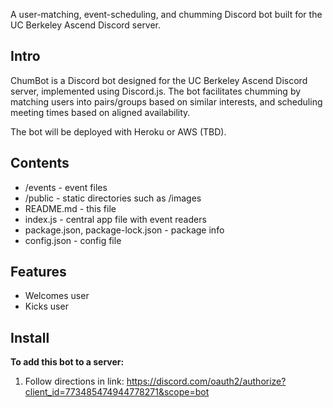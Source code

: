 A user-matching, event-scheduling, and chumming Discord bot built for the UC Berkeley Ascend Discord server.


## Intro

ChumBot is a Discord bot designed for the UC Berkeley Ascend Discord server, implemented using Discord.js. The bot facilitates chumming by matching users into pairs/groups based on similar interests, and scheduling meeting times based on aligned availability.

The bot will be deployed with Heroku or AWS (TBD).


## Contents

* /events - event files
* /public - static directories such as /images
* README.md - this file
* index.js - central app file with event readers
* package.json, package-lock.json - package info
* config.json - config file


## Features 
- Welcomes user
- Kicks user


## Install

**To add this bot to a server:**
1. Follow directions in link: https://discord.com/oauth2/authorize?client_id=773485474944778271&scope=bot
